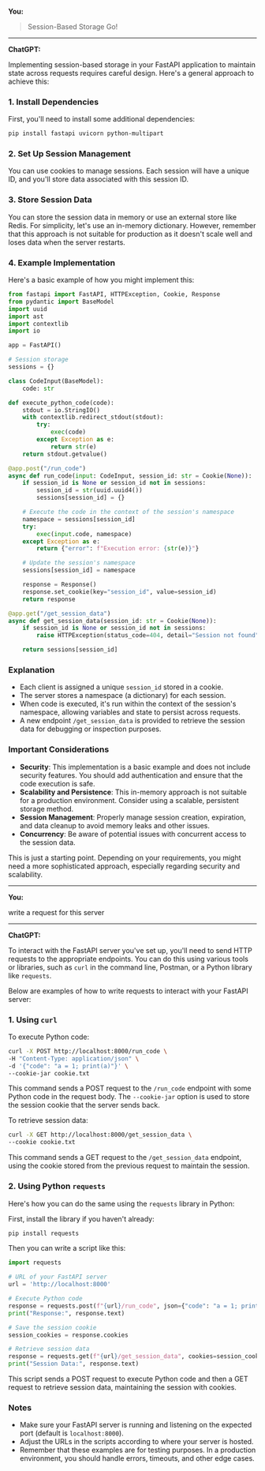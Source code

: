 **You:**

> Session-Based Storage
Go!

------------------

**ChatGPT:**

Implementing session-based storage in your FastAPI application to maintain state across requests requires careful design. Here's a general approach to achieve this:

### 1. Install Dependencies
First, you'll need to install some additional dependencies:

```bash
pip install fastapi uvicorn python-multipart

```
### 2. Set Up Session Management
You can use cookies to manage sessions. Each session will have a unique ID, and you'll store data associated with this session ID.

### 3. Store Session Data
You can store the session data in memory or use an external store like Redis. For simplicity, let's use an in-memory dictionary. However, remember that this approach is not suitable for production as it doesn't scale well and loses data when the server restarts.

### 4. Example Implementation
Here's a basic example of how you might implement this:

```python
from fastapi import FastAPI, HTTPException, Cookie, Response
from pydantic import BaseModel
import uuid
import ast
import contextlib
import io

app = FastAPI()

# Session storage
sessions = {}

class CodeInput(BaseModel):
    code: str

def execute_python_code(code):
    stdout = io.StringIO()
    with contextlib.redirect_stdout(stdout):
        try:
            exec(code)
        except Exception as e:
            return str(e)
    return stdout.getvalue()

@app.post("/run_code")
async def run_code(input: CodeInput, session_id: str = Cookie(None)):
    if session_id is None or session_id not in sessions:
        session_id = str(uuid.uuid4())
        sessions[session_id] = {}

    # Execute the code in the context of the session's namespace
    namespace = sessions[session_id]
    try:
        exec(input.code, namespace)
    except Exception as e:
        return {"error": f"Execution error: {str(e)}"}

    # Update the session's namespace
    sessions[session_id] = namespace

    response = Response()
    response.set_cookie(key="session_id", value=session_id)
    return response

@app.get("/get_session_data")
async def get_session_data(session_id: str = Cookie(None)):
    if session_id is None or session_id not in sessions:
        raise HTTPException(status_code=404, detail="Session not found")

    return sessions[session_id]

```
### Explanation

- Each client is assigned a unique `session_id` stored in a cookie.
- The server stores a namespace (a dictionary) for each session.
- When code is executed, it's run within the context of the session's namespace, allowing variables and state to persist across requests.
- A new endpoint `/get_session_data` is provided to retrieve the session data for debugging or inspection purposes.

### Important Considerations

- **Security**: This implementation is a basic example and does not include security features. You should add authentication and ensure that the code execution is safe.
- **Scalability and Persistence**: This in-memory approach is not suitable for a production environment. Consider using a scalable, persistent storage method.
- **Session Management**: Properly manage session creation, expiration, and data cleanup to avoid memory leaks and other issues.
- **Concurrency**: Be aware of potential issues with concurrent access to the session data.

This is just a starting point. Depending on your requirements, you might need a more sophisticated approach, especially regarding security and scalability.



------------------

**You:**

write a request for this server

------------------

**ChatGPT:**

To interact with the FastAPI server you've set up, you'll need to send HTTP requests to the appropriate endpoints. You can do this using various tools or libraries, such as `curl` in the command line, Postman, or a Python library like `requests`.

Below are examples of how to write requests to interact with your FastAPI server:

### 1. Using `curl`
To execute Python code:

```bash
curl -X POST http://localhost:8000/run_code \
-H "Content-Type: application/json" \
-d '{"code": "a = 1; print(a)"}' \
--cookie-jar cookie.txt

```
This command sends a POST request to the `/run_code` endpoint with some Python code in the request body. The `--cookie-jar` option is used to store the session cookie that the server sends back.

To retrieve session data:

```bash
curl -X GET http://localhost:8000/get_session_data \
--cookie cookie.txt

```
This command sends a GET request to the `/get_session_data` endpoint, using the cookie stored from the previous request to maintain the session.

### 2. Using Python `requests`
Here's how you can do the same using the `requests` library in Python:

First, install the library if you haven't already:

```bash
pip install requests

```
Then you can write a script like this:

```python
import requests

# URL of your FastAPI server
url = 'http://localhost:8000'

# Execute Python code
response = requests.post(f"{url}/run_code", json={"code": "a = 1; print(a)"})
print("Response:", response.text)

# Save the session cookie
session_cookies = response.cookies

# Retrieve session data
response = requests.get(f"{url}/get_session_data", cookies=session_cookies)
print("Session Data:", response.text)

```
This script sends a POST request to execute Python code and then a GET request to retrieve session data, maintaining the session with cookies.

### Notes

- Make sure your FastAPI server is running and listening on the expected port (default is `localhost:8000`).
- Adjust the URLs in the scripts according to where your server is hosted.
- Remember that these examples are for testing purposes. In a production environment, you should handle errors, timeouts, and other edge cases.
